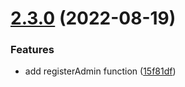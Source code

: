 # [2.3.0](https://github.com/alexnitta/faunauth/compare/v2.2.1...v2.3.0) (2022-08-19)


### Features

* add registerAdmin function ([15f81df](https://github.com/alexnitta/faunauth/commit/15f81dfd0cf181c82f43f2e65a07349b6e67faad))
